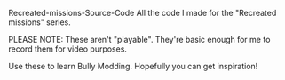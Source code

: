 Recreated-missions-Source-Code
All the code I made for the "Recreated missions" series.

PLEASE NOTE: These aren't "playable". They're basic enough for me to record them for video purposes.

Use these to learn Bully Modding. Hopefully you can get inspiration!
